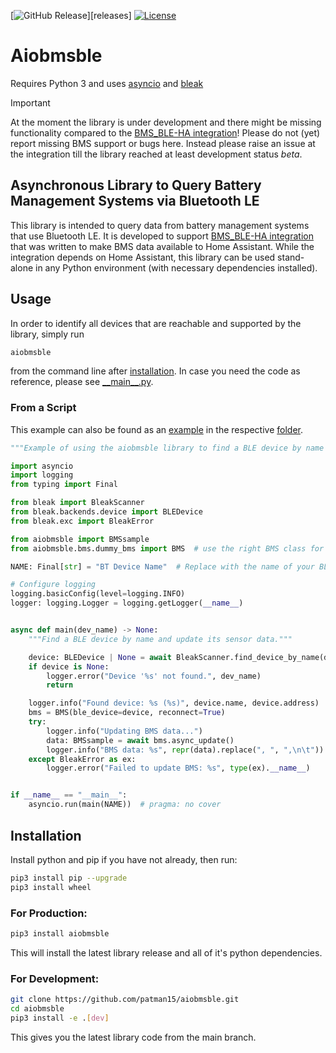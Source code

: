 [![GitHub Release][releases-shield]][releases]
[![License][license-shield]](LICENSE)

# Aiobmsble
Requires Python 3 and uses [asyncio](https://pypi.org/project/asyncio/) and [bleak](https://pypi.org/project/bleak/)
> [!IMPORTANT]
> At the moment the library is under development and there might be missing functionality compared to the [BMS_BLE-HA integration](https://github.com/patman15/BMS_BLE-HA/)!
> Please do not (yet) report missing BMS support or bugs here. Instead please raise an issue at the integration till the library reached at least development status *beta*.

## Asynchronous Library to Query Battery Management Systems via Bluetooth LE
This library is intended to query data from battery management systems that use Bluetooth LE. It is developed to support [BMS_BLE-HA integration](https://github.com/patman15/BMS_BLE-HA/) that was written to make BMS data available to Home Assistant. While the integration depends on Home Assistant, this library can be used stand-alone in any Python environment (with necessary dependencies installed).

## Usage
In order to identify all devices that are reachable and supported by the library, simply run
```bash
aiobmsble
```
from the command line after [installation](#installation). In case you need the code as reference, please see [\_\_main\_\_.py](/aiobmsble/__main__.py).

### From a Script
This example can also be found as an [example](/examples/minimal.py) in the respective [folder](/main/examples).
```python
"""Example of using the aiobmsble library to find a BLE device by name and print its senosr data."""

import asyncio
import logging
from typing import Final

from bleak import BleakScanner
from bleak.backends.device import BLEDevice
from bleak.exc import BleakError

from aiobmsble import BMSsample
from aiobmsble.bms.dummy_bms import BMS  # use the right BMS class for your device

NAME: Final[str] = "BT Device Name"  # Replace with the name of your BLE device

# Configure logging
logging.basicConfig(level=logging.INFO)
logger: logging.Logger = logging.getLogger(__name__)


async def main(dev_name) -> None:
    """Find a BLE device by name and update its sensor data."""

    device: BLEDevice | None = await BleakScanner.find_device_by_name(dev_name)
    if device is None:
        logger.error("Device '%s' not found.", dev_name)
        return

    logger.info("Found device: %s (%s)", device.name, device.address)
    bms = BMS(ble_device=device, reconnect=True)
    try:
        logger.info("Updating BMS data...")
        data: BMSsample = await bms.async_update()
        logger.info("BMS data: %s", repr(data).replace(", ", ",\n\t"))
    except BleakError as ex:
        logger.error("Failed to update BMS: %s", type(ex).__name__)


if __name__ == "__main__":
    asyncio.run(main(NAME))  # pragma: no cover
```

## Installation
Install python and pip if you have not already, then run:
```bash
pip3 install pip --upgrade
pip3 install wheel
```

### For Production:

```bash
pip3 install aiobmsble
```
This will install the latest library release and all of it's python dependencies.

### For Development:
```bash
git clone https://github.com/patman15/aiobmsble.git
cd aiobmsble
pip3 install -e .[dev]
```
This gives you the latest library code from the main branch.

[license-shield]: https://img.shields.io/github/license/patman15/aiobmsble?style=for-the-badge&cacheSeconds=86400
[releases-shield]: https://img.shields.io/pypi/v/aiobmsble?style=for-the-badge&link=https%3A%2F%2Fpypi.org%2Fp%2Faiobmsble%2F
